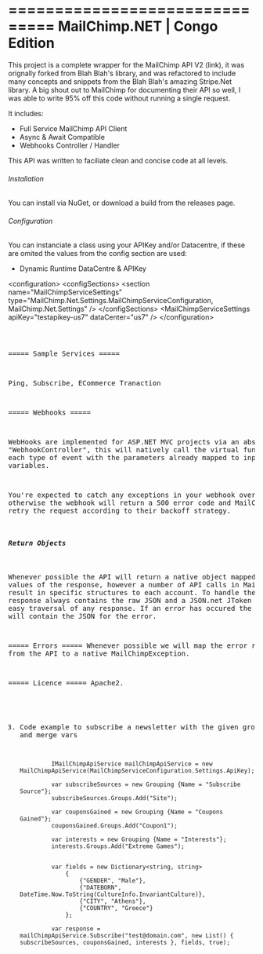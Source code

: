 ===============================
 MailChimp.NET | Congo Edition
===============================

This project is a complete wrapper for the MailChimp API V2 (link), it was orignally forked from Blah Blah's library, and was refactored to include many concepts and snippets from the Blah Blah's amazing Stripe.Net library. A big shout out to MailChimp for documenting their API so well, I was able to write 95% off this code without running a single request.

It includes:

- Full Service MailChimp API Client
- Async & Await Compatible
- Webhooks Controller / Handler

This API was written to faciliate clean and concise code at all levels.

###### Installation
You can install via NuGet, or download a build from the releases page. 

###### Configuration
You can instanciate a class using your APIKey and/or Datacentre, if these are omited the values from the config section are used: 

- Dynamic Runtime DataCentre & APIKey


&lt;configuration&gt;
  &lt;configSections&gt;
    &lt;section name="MailChimpServiceSettings" type="MailChimp.Net.Settings.MailChimpServiceConfiguration, MailChimp.Net.Settings" />
  &lt;/configSections&gt;
  &lt;MailChimpServiceSettings
    apiKey="testapikey-us7"
    dataCenter="us7" /&gt;
&lt;/configuration&gt;<pre>

===== Sample Services =====

Ping, Subscribe, ECommerce Tranaction

===== Webhooks =====

WebHooks are implemented for ASP.NET MVC projects via an abstact "WebhookController", this will natively call the virtual functions for each type of event with the parameters already mapped to input variables. 

You're expected to catch any exceptions in your webhook overrides, otherwise the webhook will return a 500 error code and MailChimp will retry the request according to their backoff strategy.

##### Return Objects

Whenever possible the API will return a native object mapped with the values of the response, however a number of API calls in MailChimp result in specific structures to each account. To handle these cases the response always contains the raw JSON and a JSON.net JToken to allow for easy traversal of any response. If an error has occured the raw JSON will contain the JSON for the error.

===== Errors =====
Whenever possible we will map the error returned from the API to a native MailChimpException. 

===== Licence ===== 
Apache2.

3. Code example to subscribe a newsletter with the given groupings and merge vars
                
                IMailChimpApiService mailChimpApiService = new MailChimpApiService(MailChimpServiceConfiguration.Settings.ApiKey);
                
                var subscribeSources = new Grouping {Name = "Subscribe Source"};
                subscribeSources.Groups.Add("Site");

                var couponsGained = new Grouping {Name = "Coupons Gained"};
                couponsGained.Groups.Add("Coupon1");

                var interests = new Grouping {Name = "Interests"};
                interests.Groups.Add("Extreme Games");


                var fields = new Dictionary<string, string>
                    {
                        {"GENDER", "Male"},
                        {"DATEBORN", DateTime.Now.ToString(CultureInfo.InvariantCulture)},
                        {"CITY", "Athens"},
                        {"COUNTRY", "Greece"}
                    };

                var response = mailChimpApiService.Subscribe("test@domain.com", new List() { subscribeSources, couponsGained, interests }, fields, true);

